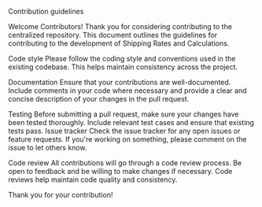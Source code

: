 Contribution guidelines

Welcome Contributors!
Thank you for considering contributing to the centralized repository. This document outlines the guidelines for contributing to the development of Shipping Rates and Calculations.

Code style
Please follow the coding style and conventions used in the existing codebase. This helps maintain consistency across the project.

Documentation
Ensure that your contributions are well-documented. Include comments in your code where necessary and provide a clear and concise description of your changes in the pull request.

Testing
Before submitting a pull request, make sure your changes have been tested thoroughly. Include relevant test cases and ensure that existing tests pass.
Issue tracker
Check the issue tracker for any open issues or feature requests. If you're working on something, please comment on the issue to let others know.

Code review
All contributions will go through a code review process. Be open to feedback and be willing to make changes if necessary. Code reviews help maintain code quality and consistency.

Thank you for your contribution!
